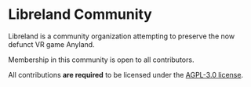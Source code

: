 # Libreland Community

Libreland is a community organization attempting to preserve the now defunct VR game Anyland.

Membership in this community is open to all contributors.

All contributions **are required** to be licensed under the [AGPL-3.0 license](https://www.gnu.org/licenses/agpl-3.0.en.html).
